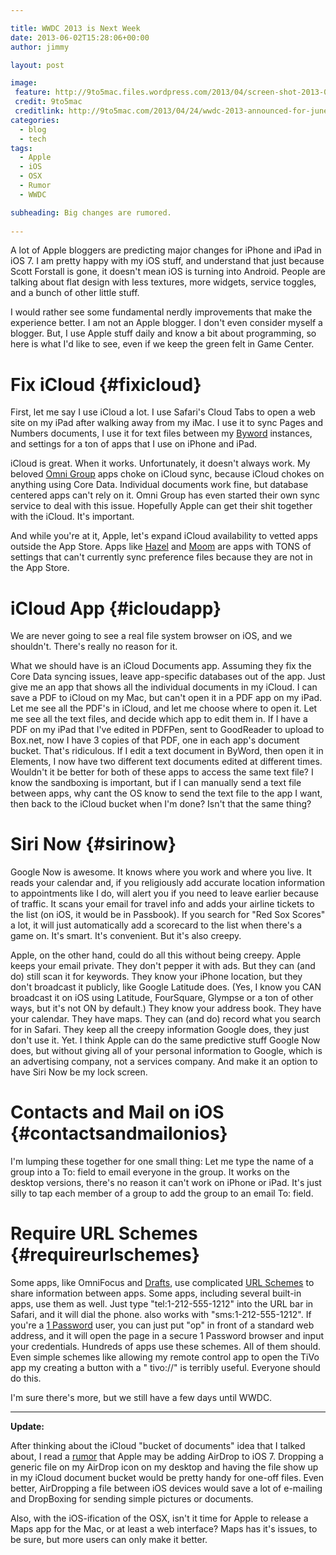 ```yaml
---

title: WWDC 2013 is Next Week
date: 2013-06-02T15:28:06+00:00
author: jimmy

layout: post

image:
 feature: http://9to5mac.files.wordpress.com/2013/04/screen-shot-2013-04-24-at-8-40-22-am.png
 credit: 9to5mac
 creditlink: http://9to5mac.com/2013/04/24/wwdc-2013-announced-for-june-10-14-apple-to-talk-future-of-ios-os-x-tickets-on-sale-tomorrow/
categories:
  - blog
  - tech
tags:
  - Apple
  - iOS
  - OSX
  - Rumor
  - WWDC

subheading: Big changes are rumored.
  
---
```


<!-- more -->  

A lot of Apple bloggers are predicting major changes for iPhone and iPad in iOS 7. I am pretty happy with my iOS stuff, and understand that just because Scott Forstall is gone, it doesn't mean iOS is turning into Android. People are talking about flat design with less textures, more widgets, service toggles, and a bunch of other little stuff.

I would rather see some fundamental nerdly improvements that make the experience better. I am not an Apple blogger. I don't even consider myself a blogger. But, I use Apple stuff daily and know a bit about programming, so here is what I'd like to see, even if we keep the green felt in Game Center.

# Fix iCloud {#fixicloud}

First, let me say I use iCloud a lot. I use Safari's Cloud Tabs to open a web site on my iPad after walking away from my iMac. I use it to sync Pages and Numbers documents, I use it for text files between my [Byword](http://bywordapp.com) instances, and settings for a ton of apps that I use on iPhone and iPad. 

iCloud is great. When it works. Unfortunately, it doesn't always work. My beloved [Omni Group](http://www.omnigroup.com) apps choke on iCloud sync, because iCloud chokes on anything using Core Data. Individual documents work fine, but database centered apps can't rely on it. Omni Group has even started their own sync service to deal with this issue. Hopefully Apple can get their shit together with the iCloud. It's important.

And while you're at it, Apple, let's expand iCloud availability to vetted apps outside the App Store. Apps like [Hazel](http://www.noodlesoft.com/hazel.php) and [Moom](http://manytricks.com/moom/) are apps with TONS of settings that can't currently sync preference files because they are not in the App Store. 

# iCloud App {#icloudapp}

We are never going to see a real file system browser on iOS, and we shouldn't. There's really no reason for it.

What we should have is an iCloud Documents app. Assuming they fix the Core Data syncing issues, leave app-specific databases out of the app. Just give me an app that shows all the individual documents in my iCloud. I can save a PDF to iCloud on my Mac, but can't open it in a PDF app on my iPad. Let me see all the PDF's in iCloud, and let me choose where to open it. Let me see all the text files, and decide which app to edit them in. If I have a PDF on my iPad that I've edited in PDFPen, sent to GoodReader to upload to Box.net, now I have 3 copies of that PDF, one in each app's document bucket. That's ridiculous. If I edit a text document in ByWord, then open it in Elements, I now have two different text documents edited at different times. Wouldn't it be better for both of these apps to access the same text file? I know the sandboxing is important, but if I can manually send a text file between apps, why cant the OS know to send the text file to the app I want, then back to the iCloud bucket when I'm done? Isn't that the same thing?

# Siri Now {#sirinow}

Google Now is awesome. It knows where you work and where you live. It reads your calendar and, if you religiously add accurate location information to appointments like I do, will alert you if you need to leave earlier because of traffic. It scans your email for travel info and adds your airline tickets to the list (on iOS, it would be in Passbook). If you search for "Red Sox Scores" a lot, it will just automatically add a scorecard to the list when there's a game on. It's smart. It's convenient. But it's also creepy.

Apple, on the other hand, could do all this without being creepy. Apple keeps your email private. They don't pepper it with ads. But they can (and do) still scan it for keywords. They know your iPhone location, but they don't broadcast it publicly, like Google Latitude does. (Yes, I know you CAN broadcast it on iOS using Latitude, FourSquare, Glympse or a ton of other ways, but it's not ON by default.) They know your address book. They have your calendar. They have maps. They can (and do) record what you search for in Safari. They keep all the creepy information Google does, they just don't use it. Yet. I think Apple can do the same predictive stuff Google Now does, but without giving all of your personal information to Google, which is an advertising company, not a services company. And make it an option to have Siri Now be my lock screen.

# Contacts and Mail on iOS {#contactsandmailonios}

I'm lumping these together for one small thing: Let me type the name of a group into a To: field to email everyone in the group. It works on the desktop versions, there's no reason it can't work on iPhone or iPad. It's just silly to tap each member of a group to add the group to an email To: field.

# Require URL Schemes {#requireurlschemes}

Some apps, like OmniFocus and [Drafts](http://agiletortoise.com/drafts/), use complicated [URL Schemes](http://wiki.akosma.com/IPhone_URL_Schemes) to share information between apps. Some apps, including several built-in apps, use them as well. Just type "tel:1-212-555-1212" into the URL bar in Safari, and it will dial the phone. also works with "sms:1-212-555-1212". If you're a [1 Password](https://agilebits.com/onepassword) user, you can just put "op" in front of a standard web address, and it will open the page in a secure 1 Password browser and input your credentials. Hundreds of apps use these schemes. All of them should. Even simple schemes like allowing my remote control app to open the TiVo app my creating a button with a " tivo://" is terribly useful. Everyone should do this.

I'm sure there's more, but we still have a few days until WWDC.  

---

**Update:**

After thinking about the iCloud "bucket of documents" idea that I talked about, I read a <a href="http://www.macrumors.com/2013/06/02/ios-7-may-include-airdrop-wireless-file-sharing-capabilities/" target="_blank">rumor</a> that Apple may be adding AirDrop to iOS 7.  Dropping a generic file on my AirDrop icon on my desktop and having the file show up in my iCloud document bucket would be pretty handy for one-off files.  Even better, AirDropping a file between iOS devices would save a lot of e-mailing and DropBoxing for sending simple pictures or documents.

Also, with the iOS-ification of the OSX, isn't it time for Apple to release a Maps app for the Mac, or at least a web interface?  Maps has it's issues, to be sure, but more users can only make it better.